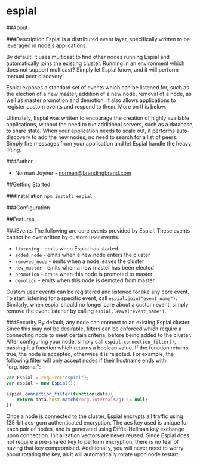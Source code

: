 espial
======

##About

###Description
Espial is a distributed event layer, specifically written to be leveraged in nodejs applications.

By default, it uses multicast to find other nodes running Espial and automatically joins the existing cluster. Running in an environment which does not support multicast? Simply let Espial know, and it will perform manual peer discovery.

Espial exposes a standard set of events which can be listened for, such as the election of a new master, addition of a new node, removal of a node, as well as master promotion and demotion. It also allows applications to register custom events and respond to them. More on this below.

Ultimately, Espial was written to encourage the creation of highly available applications, without the need to run additional servers, such as a database, to share state. When your application needs to scale out, it performs auto-discovery to add the new nodes; no need to search for a list of peers. Simply fire messages from your application and let Espial handle the heavy lifting.

###Author
* Norman Joyner - <norman@brandingbrand.com>

##Getting Started

###Installation
```npm install espial```

###Configuration

##Features

###Events
The following are core events provided by Espial. These events cannot be overwritten by custom user events.

* `listening` - emits when Espial has started
* `added_node` - emits when a new node enters the cluster
* `removed_node` - emits when a node leaves the cluster
* `new_master` - emits when a new master has been elected
* `promotion` - emits when this node is promoted to master
* `demotion` - emits when this node is demoted from master

Custom user events can be registered and listened for like any core event. To start listening for a specific event, call `espial.join("event_name")`. Similarly, when espial should no longer care about a custom event, simply remove the event listener by calling `espial.leave("event_name")`.

###Security
By default, any node can connect to an existing Espial cluster. Since this may not be desirable, filters can be enforced which require a connecting node to meet certain criteria, before being added to the cluster. After configuring your node, simply call ```espial.connection_filter()```, passing it a function which returns a boolean value. If the function returns true, the node is accepted, otherwise it is rejected. For example, the following filter will only accept nodes if their hostname ends with "org.internal":
```javascript
var Espial = require("espial");
var espial = new Espial();

espial.connection_filter(function(data){
    return data.host.match(/org.internal$/g) != null;
});
```

Once a node is connected to the cluster, Espial encrypts all traffic using 128-bit aes-gcm authenticated encryption. The aes key used is unique for each pair of nodes, and is generated using Diffie-Hellman key exchange upon connection. Initialization vectors are never reused. Since Espial does not require a pre-shared key to perform encryption, there is no fear of having that key compromised. Additionally, you will never need to worry about rotating the key, as it will automatically rotate upon node restart.
